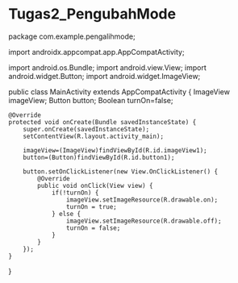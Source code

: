 # Tugas2_PengubahMode
package com.example.pengalihmode;

import androidx.appcompat.app.AppCompatActivity;

import android.os.Bundle;
import android.view.View;
import android.widget.Button;
import android.widget.ImageView;

public class MainActivity extends AppCompatActivity {
    ImageView imageView;
    Button button;
    Boolean turnOn=false;

    @Override
    protected void onCreate(Bundle savedInstanceState) {
        super.onCreate(savedInstanceState);
        setContentView(R.layout.activity_main);

        imageView=(ImageView)findViewById(R.id.imageView1);
        button=(Button)findViewById(R.id.button1);

        button.setOnClickListener(new View.OnClickListener() {
            @Override
            public void onClick(View view) {
                if(!turnOn) {
                    imageView.setImageResource(R.drawable.on);
                    turnOn = true;
                } else {
                    imageView.setImageResource(R.drawable.off);
                    turnOn = false;
                }
            }
        });
    }
}
